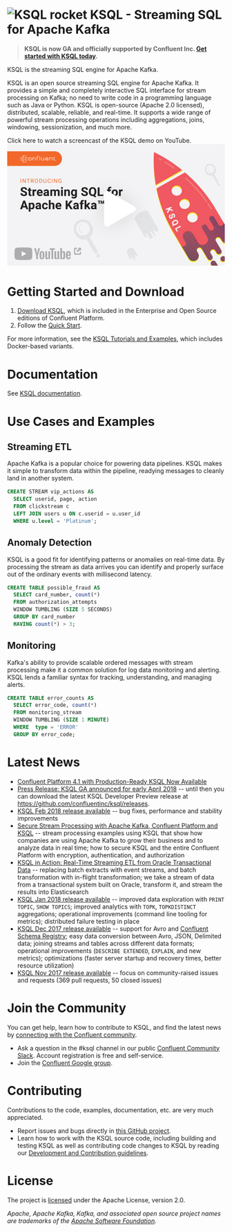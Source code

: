 # ![KSQL rocket](ksq-lrocket.png) KSQL - Streaming SQL for Apache Kafka

> **KSQL is now GA and officially supported by Confluent Inc. [Get started with KSQL today](#getting-started).**

KSQL is the streaming SQL engine for Apache Kafka.

KSQL is an open source streaming SQL engine for Apache Kafka. It provides a simple and completely interactive SQL interface for stream processing on Kafka; no need to write code in a programming language such as Java or Python. KSQL is open-source (Apache 2.0 licensed), distributed, scalable, reliable, and real-time. It supports a wide range of powerful stream processing operations including aggregations, joins, windowing, sessionization, and much more.

Click here to watch a screencast of the KSQL demo on YouTube.
<a href="https://www.youtube.com/watch?v=illEpCOcCVg" target="_blank"><img src="screencast.jpg" alt="KSQL screencast"></a></p>

<a name="getting-started"></a>
# Getting Started and Download

1. [Download KSQL](https://www.confluent.io/download/), which is included in the Enterprise and Open Source editions
   of Confluent Platform.
2. Follow the [Quick Start](https://docs.confluent.io/current/quickstart.html).

For more information, see the [KSQL Tutorials and Examples](https://docs.confluent.io/current/ksql/docs/tutorials/), which includes Docker-based variants.


# Documentation

See [KSQL documentation](https://docs.confluent.io/current/ksql/docs/).


# Use Cases and Examples

## Streaming ETL

Apache Kafka is a popular choice for powering data pipelines.  KSQL makes it simple to transform data within the
pipeline, readying messages to cleanly land in another system.

```sql
CREATE STREAM vip_actions AS
  SELECT userid, page, action
  FROM clickstream c
  LEFT JOIN users u ON c.userid = u.user_id
  WHERE u.level = 'Platinum';
```


## Anomaly Detection

KSQL is a good fit for identifying patterns or anomalies on real-time data. By processing the stream as data arrives
you can identify and properly surface out of the ordinary events with millisecond latency.

```sql
CREATE TABLE possible_fraud AS
  SELECT card_number, count(*)
  FROM authorization_attempts
  WINDOW TUMBLING (SIZE 5 SECONDS)
  GROUP BY card_number
  HAVING count(*) > 3;
```


## Monitoring

Kafka's ability to provide scalable ordered messages with stream processing make it a common solution for log data
monitoring and alerting. KSQL lends a familiar syntax for tracking, understanding, and managing alerts.

```sql
CREATE TABLE error_counts AS
  SELECT error_code, count(*)
  FROM monitoring_stream
  WINDOW TUMBLING (SIZE 1 MINUTE)
  WHERE  type = 'ERROR'
  GROUP BY error_code;
```


# Latest News

* [Confluent Platform 4.1 with Production-Ready KSQL Now Available](https://www.confluent.io/blog/confluent-platform-4-1-with-production-ready-ksql-now-available/)
* [Press Release: KSQL GA announced for early April 2018](https://www.confluent.io/press-release/confluent-makes-ksql-available-confluent-platform-announces-general-availability/)
  -- until then you can download the latest KSQL Developer Preview release at
  https://github.com/confluentinc/ksql/releases.
* [KSQL Feb 2018 release available](https://www.confluent.io/blog/ksql-february-release-streaming-sql-for-apache-kafka/)
  -- bug fixes, performance and stability improvements
* [Secure Stream Processing with Apache Kafka, Confluent Platform and KSQL](https://www.confluent.io/blog/secure-stream-processing-apache-kafka-ksql/)
  -- stream processing examples using KSQL that show how companies are using Apache Kafka to grow their business and to
  analyze data in real time; how to secure KSQL and the entire Confluent Platform with encryption, authentication, and
  authorization
* [KSQL in Action: Real-Time Streaming ETL from Oracle Transactional Data](https://www.confluent.io/blog/ksql-in-action-real-time-streaming-etl-from-oracle-transactional-data)
  -- replacing batch extracts with event streams, and batch transformation with in-flight transformation; we take a
  stream of data from a transactional system built on Oracle, transform it, and stream the results into Elasticsearch
* [KSQL Jan 2018 release available](https://www.confluent.io/blog/ksql-january-release-streaming-sql-apache-kafka/)
  -- improved data exploration with `PRINT TOPIC`, `SHOW TOPICS`; improved analytics with `TOPK`, `TOPKDISTINCT`
  aggregations; operational improvements (command line tooling for metrics); distributed failure testing in place
* [KSQL Dec 2017 release available](https://www.confluent.io/blog/ksql-december-release)
  -- support for Avro and [Confluent Schema Registry](https://github.com/confluentinc/schema-registry); easy data
  conversion between Avro, JSON, Delimited data; joining streams and tables across different data formats; operational
  improvements (`DESCRIBE EXTENDED`, `EXPLAIN`, and new metrics); optimizations (faster server startup and recovery
  times, better resource utilization)
* [KSQL Nov 2017 release available](https://www.confluent.io/blog/november-update-ksql-developer-preview-available/)
  -- focus on community-raised issues and requests (369 pull requests, 50 closed issues)


# Join the Community

You can get help, learn how to contribute to KSQL, and find the latest news by [connecting with the Confluent community](https://www.confluent.io/contact-us-thank-you/).

* Ask a question in the #ksql channel in our public [Confluent Community Slack](https://slackpass.io/confluentcommunity). Account registration is free and self-service.
* Join the [Confluent Google group](https://groups.google.com/forum/#!forum/confluent-platform).


# Contributing

Contributions to the code, examples, documentation, etc. are very much appreciated.

- Report issues and bugs directly in [this GitHub project](https://github.com/confluentinc/ksql/issues).
- Learn how to work with the KSQL source code, including building and testing KSQL as well as contributing code changes
  to KSQL by reading our [Development and Contribution guidelines](CONTRIBUTING.md).


# License

The project is [licensed](LICENSE) under the Apache License, version 2.0.

*Apache, Apache Kafka, Kafka, and associated open source project names are trademarks of the [Apache Software Foundation](https://www.apache.org/).*
